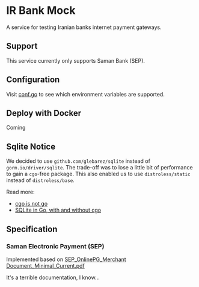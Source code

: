# IR Bank Mock

A service for testing Iranian banks internet payment gateways.

## Support

This service currently only supports Saman Bank (SEP).

## Configuration

Visit [conf.go](./internal/conf/conf.go) to see which environment variables are supported.

## Deploy with Docker

Coming

## Sqlite Notice

We decided to use `github.com/glebarez/sqlite` instead of `gorm.io/driver/sqlite`. The trade-off 
was to lose a little bit of performance to gain a `cgo`-free package. 
This also enabled us to use `distroless/static` instead of `distroless/base`.

Read more:

- [cgo is not go](https://dave.cheney.net/2016/01/18/cgo-is-not-go)
- [SQLite in Go, with and without cgo](https://datastation.multiprocess.io/blog/2022-05-12-sqlite-in-go-with-and-without-cgo.html)

## Specification

### Saman Electronic Payment (SEP)

Implemented based on [SEP_OnlinePG_Merchant Document_Minimal_Current.pdf](./docs/SEP_OnlinePG_Merchant%20Document_Minimal_Current.pdf)

It's a terrible documentation, I know...